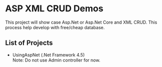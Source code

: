 # ASP XML CRUD Demos

This project will show case Asp.Net or Asp.Net Core and XML CRUD. This process help develop with free/cheap database.

## List of Projects

- UsingAspNet (.Net Framework 4.5)\
Note: Do not use Admin controller for now.
